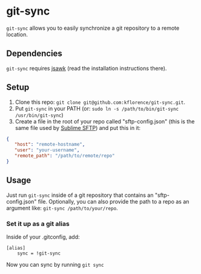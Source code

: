 # git-sync

`git-sync` allows you to easily synchronize a git repository to a remote location.

## Dependencies

`git-sync` requires [jsawk](https://github.com/micha/jsawk) (read the installation instructions there).

## Setup

1. Clone this repo: `git clone git@github.com:kflorence/git-sync.git`.
2. Put `git-sync` in your PATH (or: `sudo ln -s /path/to/bin/git-sync /usr/bin/git-sync`)
4. Create a file in the root of your repo called "sftp-config.json" (this is the same file used by [Sublime SFTP](http://wbond.net/sublime_packages/sftp)) and put this in it:

```json
{
   "host": "remote-hostname",
   "user": "your-username",
   "remote_path": "/path/to/remote/repo"
}
```

## Usage

Just run `git-sync` inside of a git repository that contains an "sftp-config.json" file. Optionally, you can also provide the path to a repo as an argument like: `git-sync /path/to/your/repo`.

### Set it up as a git alias

Inside of your .gitconfig, add:

```
[alias]
    sync = !git-sync
```

Now you can sync by running `git sync`
